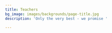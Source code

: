 ```yaml
---
title: Teachers
bg_image: images/backgrounds/page-title.jpg
description: 'Only the very best - we promise '

---
```

